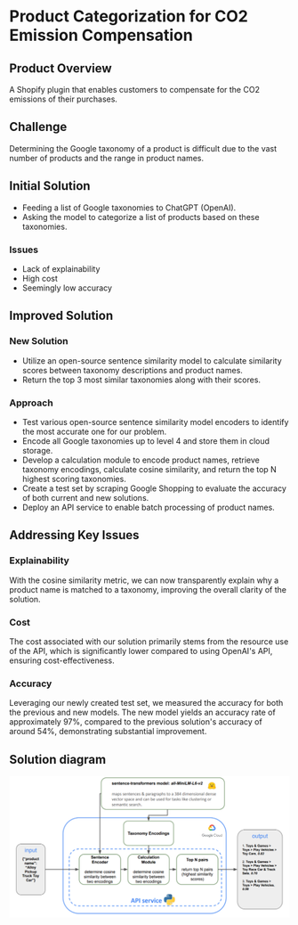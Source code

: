 # Product Categorization for CO2 Emission Compensation

## Product Overview
A Shopify plugin that enables customers to compensate for the CO2 emissions of their purchases.

## Challenge
Determining the Google taxonomy of a product is difficult due to the vast number of products and the range in product names.

## Initial Solution
- Feeding a list of Google taxonomies to ChatGPT (OpenAI).
- Asking the model to categorize a list of products based on these taxonomies.

### Issues
- Lack of explainability
- High cost
- Seemingly low accuracy

## Improved Solution

### New Solution
- Utilize an open-source sentence similarity model to calculate similarity scores between taxonomy descriptions and product names.
- Return the top 3 most similar taxonomies along with their scores.

### Approach
- Test various open-source sentence similarity model encoders to identify the most accurate one for our problem.
- Encode all Google taxonomies up to level 4 and store them in cloud storage.
- Develop a calculation module to encode product names, retrieve taxonomy encodings, calculate cosine similarity, and return the top N highest scoring taxonomies.
- Create a test set by scraping Google Shopping to evaluate the accuracy of both current and new solutions.
- Deploy an API service to enable batch processing of product names.

## Addressing Key Issues

### Explainability
With the cosine similarity metric, we can now transparently explain why a product name is matched to a taxonomy, improving the overall clarity of the solution.

### Cost
The cost associated with our solution primarily stems from the resource use of the API, which is significantly lower compared to using OpenAI's API, ensuring cost-effectiveness.

### Accuracy
Leveraging our newly created test set, we measured the accuracy for both the previous and new models. The new model yields an accuracy rate of approximately 97%, compared to the previous solution's accuracy of around 54%, demonstrating substantial improvement.

## Solution diagram

![Taxononmy matching ](..\images\taxonomy_matching.png)

<!-- 100% privacy-first analytics -->
<script async defer src="https://scripts.simpleanalyticscdn.com/latest.js"></script>
<noscript><img src="https://queue.simpleanalyticscdn.com/noscript.gif" alt="" referrerpolicy="no-referrer-when-downgrade" /></noscript>
